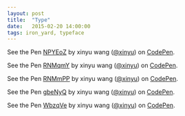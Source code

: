 ```yaml
---
layout: post
title:  "Type"
date:   2015-02-20 14:00:00
tags: iron_yard, typeface
---
```

<p data-height="268" data-theme-id="0" data-slug-hash="NPYEoZ" data-default-tab="result" data-user="xinyu" class='codepen'>See the Pen <a href='http://codepen.io/xinyu/pen/NPYEoZ/'>NPYEoZ</a> by xinyu wang (<a href='http://codepen.io/xinyu'>@xinyu</a>) on <a href='http://codepen.io'>CodePen</a>.</p>
<script async src="//assets.codepen.io/assets/embed/ei.js"></script>
<p data-height="268" data-theme-id="0" data-slug-hash="RNMqmY" data-default-tab="result" data-user="xinyu" class='codepen'>See the Pen <a href='http://codepen.io/xinyu/pen/RNMqmY/'>RNMqmY</a> by xinyu wang (<a href='http://codepen.io/xinyu'>@xinyu</a>) on <a href='http://codepen.io'>CodePen</a>.</p>
<script async src="//assets.codepen.io/assets/embed/ei.js"></script>
<p data-height="268" data-theme-id="0" data-slug-hash="RNMmPP" data-default-tab="result" data-user="xinyu" class='codepen'>See the Pen <a href='http://codepen.io/xinyu/pen/RNMmPP/'>RNMmPP</a> by xinyu wang (<a href='http://codepen.io/xinyu'>@xinyu</a>) on <a href='http://codepen.io'>CodePen</a>.</p>
<script async src="//assets.codepen.io/assets/embed/ei.js"></script>
<p data-height="268" data-theme-id="0" data-slug-hash="gbeNyQ" data-default-tab="result" data-user="xinyu" class='codepen'>See the Pen <a href='http://codepen.io/xinyu/pen/gbeNyQ/'>gbeNyQ</a> by xinyu wang (<a href='http://codepen.io/xinyu'>@xinyu</a>) on <a href='http://codepen.io'>CodePen</a>.</p>
<script async src="//assets.codepen.io/assets/embed/ei.js"></script>
<p data-height="268" data-theme-id="0" data-slug-hash="WbzqVe" data-default-tab="result" data-user="xinyu" class='codepen'>See the Pen <a href='http://codepen.io/xinyu/pen/WbzqVe/'>WbzqVe</a> by xinyu wang (<a href='http://codepen.io/xinyu'>@xinyu</a>) on <a href='http://codepen.io'>CodePen</a>.</p>
<script async src="//assets.codepen.io/assets/embed/ei.js"></script>
